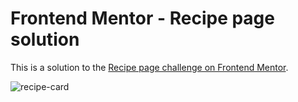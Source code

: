 # Frontend Mentor - Recipe page solution

This is a solution to the [Recipe page challenge on Frontend Mentor](https://www.frontendmentor.io/challenges/recipe-page-KiTsR8QQKm).

![recipe-card](https://github.com/Smart-Ace-Designs/Astro-Recipe-Page/assets/132539186/c5221028-2107-4bb1-8f5c-01bc5df572d3)
